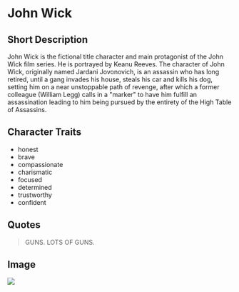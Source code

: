 # John Wick
## Short Description
John Wick is the fictional title character and main protagonist of the John Wick film series. He is portrayed by Keanu Reeves. The character of John Wick, originally named Jardani Jovonovich, is an assassin who has long retired, until a gang invades his house, steals his car and kills his dog, setting him on a near unstoppable path of revenge, after which a former colleague (William Legg) calls in a "marker" to have him fulfill an assassination leading to him being pursued by the entirety of the High Table of Assassins.

## Character Traits
* honest
* brave
* compassionate
* charismatic
* focused
* determined
* trustworthy
* confident

## Quotes
> GUNS. LOTS OF GUNS.

## Image
<img src="https://upload.wikimedia.org/wikipedia/en/9/9f/John_Wick_Keanu.jpeg">